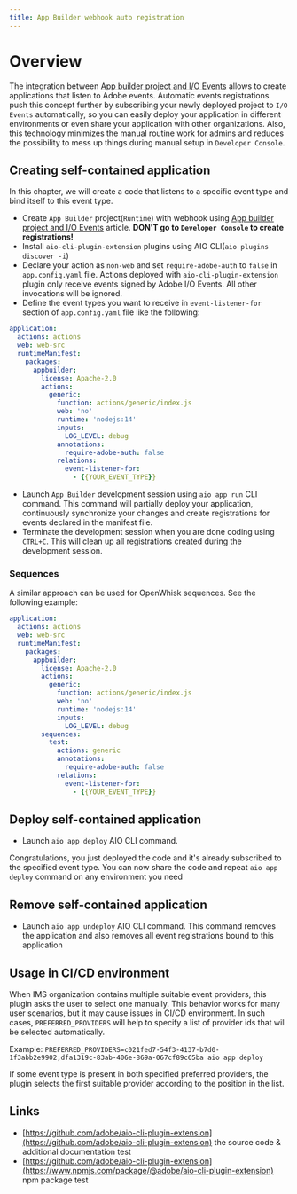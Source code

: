 ```yaml
---
title: App Builder webhook auto registration
---
```


# Overview

The integration between [App builder project and I/O Events](/src/pages/guides/runtime_webhooks/index.md) allows to create applications that listen to Adobe events. Automatic events registrations push this concept further by subscribing your newly deployed project to `I/O Events` automatically, so you can easily deploy your application in different environments or even share your application with other organizations. Also, this technology minimizes the manual routine work for admins and reduces the possibility to mess up things during manual setup in `Developer Console`.

## Creating self-contained application

In this chapter, we will create a code that listens to a specific event type and bind itself to this event type.

* Create `App Builder` project(`Runtime`) with webhook using [App builder project and I/O Events](/src/pages/guides/runtime_webhooks/index.md) article. **DON'T go to `Developer Console` to create registrations!**
* Install `aio-cli-plugin-extension` plugins using AIO CLI(`aio plugins discover -i`)
* Declare your action as `non-web` and set `require-adobe-auth` to `false` in `app.config.yaml` file. Actions deployed with `aio-cli-plugin-extension` plugin only receive events signed by Adobe I/O Events. All other invocations will be ignored.
* Define the event types you want to receive in `event-listener-for` section of `app.config.yaml` file like the following:

```yaml
application:
  actions: actions
  web: web-src
  runtimeManifest:
    packages:
      appbuilder:
        license: Apache-2.0
        actions:
          generic:
            function: actions/generic/index.js
            web: 'no'
            runtime: 'nodejs:14'
            inputs:
              LOG_LEVEL: debug
            annotations:
              require-adobe-auth: false
            relations:
              event-listener-for:
                - {{YOUR_EVENT_TYPE}}
```

* Launch `App Builder` development session using `aio app run` CLI command. This command will partially deploy your application, continuously synchronize your changes and create registrations for events declared in the manifest file.
* Terminate the development session when you are done coding using `CTRL+C`. This will clean up all registrations created during the development session.

### Sequences

A similar approach can be used for OpenWhisk sequences. See the following example:

```yaml
application:
  actions: actions
  web: web-src
  runtimeManifest:
    packages:
      appbuilder:
        license: Apache-2.0
        actions:
          generic:
            function: actions/generic/index.js
            web: 'no'
            runtime: 'nodejs:14'
            inputs:
              LOG_LEVEL: debug
        sequences:
          test:
            actions: generic
            annotations:
              require-adobe-auth: false
            relations:
              event-listener-for:
                - {{YOUR_EVENT_TYPE}}
```

## Deploy self-contained application

* Launch `aio app deploy` AIO CLI command.

Congratulations, you just deployed the code and it's already subscribed to the specified event type. You can now share the code and repeat `aio app deploy` command on any environment you need

## Remove self-contained application

* Launch `aio app undeploy` AIO CLI command. This command removes the application and also removes all event registrations bound to this application

## Usage in CI/CD environment

When IMS organization contains multiple suitable event providers, this plugin asks the user to select one manually. This behavior works for many user scenarios, but it may cause issues in CI/CD environment. In such cases, `PREFERRED_PROVIDERS` will help to specify a list of provider ids that will be selected automatically.

Example: `PREFERRED_PROVIDERS=c021fed7-54f3-4137-b7d0-1f3abb2e9902,dfa1319c-83ab-406e-869a-067cf89c65ba aio app deploy`

If some event type is present in both specified preferred providers, the plugin selects the first suitable provider according to the position in the list.

## Links

* [https://github.com/adobe/aio-cli-plugin-extension](https://github.com/adobe/aio-cli-plugin-extension) the source code & additional documentation test
* [https://github.com/adobe/aio-cli-plugin-extension](https://www.npmjs.com/package/@adobe/aio-cli-plugin-extension) npm package test
